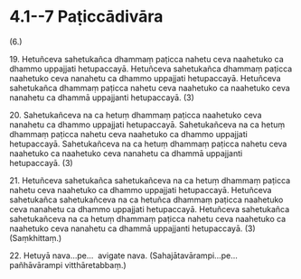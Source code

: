 

# 4.1--7 Paṭiccādivāra



(6.)

19\. Hetuñceva sahetukañca dhammaṃ paṭicca nahetu ceva naahetuko ca dhammo uppajjati hetupaccayā. Hetuñceva sahetukañca dhammaṃ paṭicca naahetuko ceva nanahetu ca dhammo uppajjati hetupaccayā. Hetuñceva sahetukañca dhammaṃ paṭicca nahetu ceva naahetuko ca naahetuko ceva nanahetu ca dhammā uppajjanti hetupaccayā. (3)

20\. Sahetukañceva na ca hetuṃ dhammaṃ paṭicca naahetuko ceva nanahetu ca dhammo uppajjati hetupaccayā. Sahetukañceva na ca hetuṃ dhammaṃ paṭicca nahetu ceva naahetuko ca dhammo uppajjati hetupaccayā. Sahetukañceva na ca hetuṃ dhammaṃ paṭicca nahetu ceva naahetuko ca naahetuko ceva nanahetu ca dhammā uppajjanti hetupaccayā. (3)

21\. Hetuñceva sahetukañca sahetukañceva na ca hetuṃ dhammaṃ paṭicca nahetu ceva naahetuko ca dhammo uppajjati hetupaccayā. Hetuñceva sahetukañca sahetukañceva na ca hetuñca dhammaṃ paṭicca naahetuko ceva nanahetu ca dhammo uppajjati hetupaccayā. Hetuñceva sahetukañca sahetukañceva na ca hetuṃ dhammaṃ paṭicca nahetu ceva naahetuko ca naahetuko ceva nanahetu ca dhammā uppajjanti hetupaccayā. (3) (Saṃkhittaṃ.)

22\. Hetuyā nava…pe…  avigate nava. (Sahajātavārampi…pe…  pañhāvārampi vitthāretabbaṃ.)




